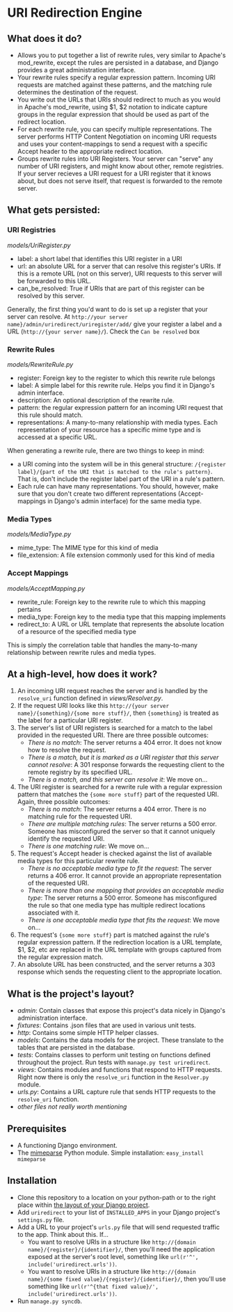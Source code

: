 # URI Redirection Engine

## What does it do?
- Allows you to put together a list of rewrite rules, very similar to Apache's mod_rewrite, except the rules are persisted in a database, and Django provides a great administration interface.
- Your rewrite rules specify a regular expression pattern. Incoming URI requests are matched against these patterns, and the matching rule determines the destination of the request.
- You write out the URLs that URIs should redirect to much as you would in Apache's mod_rewrite, using $1, $2 notation to indicate capture groups in the regular expression that should be used as part of the redirect location.
- For each rewrite rule, you can specify multiple representations. The server performs HTTP Content Negotiation on incoming URI requests and uses your content-mappings to send a request with a specific Accept header to the appropriate redirect location.
- Groups rewrite rules into URI Registers. Your server can "serve" any number of URI registers, and might know about other, remote registries. If your server recieves a URI request for a URI register that it knows about, but does not serve itself, that request is forwarded to the remote server.

## What gets persisted:
### URI Registries
*models/UriRegister.py*
- label: a short label that identifies this URI register in a URI
- url: an absolute URL for a server that can resolve this register's URIs. If this is a remote URL (not on this server), URI requests to this server will be forwarded to this URL.
- can_be_resolved: True if URIs that are part of this register can be resolved by this server.

Generally, the first thing you'd want to do is set up a register that your server can resolve.
At `http://your server name}/admin/uriredirect/uriregister/add/` give your register a label and a URL (`http://{your server name}/`). Check the `Can be resolved` box

### Rewrite Rules
*models/RewriteRule.py*
- register: Foreign key to the register to which this rewrite rule belongs
- label: A simple label for this rewrite rule. Helps you find it in Django's admin interface.
- description: An optional description of the rewrite rule.
- pattern: the regular expression pattern for an incoming URI request that this rule should match.
- representations: A many-to-many relationship with media types. Each representation of your resource has a specific mime type and is accessed at a specific URL.

When generating a rewrite rule, there are two things to keep in mind:
- a URI coming into the system will be in this general structure: `/{register label}/{part of the URI that is matched to the rule's pattern}`. That is, don't include the register label part of the URI in a rule's pattern.
- Each rule can have many representations. You should, however, make sure that you don't create two different representations (Accept-mappings in Django's admin interface) for the same media type.

### Media Types
*models/MediaType.py*
- mime_type: The MIME type for this kind of media
- file_extension: A file extension commonly used for this kind of media

### Accept Mappings
*models/AcceptMapping.py*
- rewrite_rule: Foreign key to the rewrite rule to which this mapping pertains
- media_type: Foreign key to the media type that this mapping implements
- redirect_to: A URL or URL template that represents the absolute location of a resource of the specified media type

This is simply the correlation table that handles the many-to-many relationship between rewrite rules and media types.

## At a high-level, how does it work?
1. An incoming URI request reaches the server and is handled by the `resolve_uri` function defined in *views/Resolver.py*.
2. If the request URI looks like this `http://{your server name}/{something}/{some more stuff}/`, then `{something}` is treated as the label for a particular URI register.
3. The server's list of URI registers is searched for a match to the label provided in the requested URI. There are three possible outcomes:
	- *There is no match*: The server returns a 404 error. It does not know how to resolve the request.
	- *There is a match, but it is marked as a URI register that this server cannot resolve*: A 301 response forwards the requesting client to the remote registry by its specified URL.
	- *There is a match, and this server can resolve it*: We move on...
4. The URI register is searched for a rewrite rule with a regular expression pattern that matches the `{some more stuff}` part of the requested URI. Again, three possible outcomes:
	- *There is no match*: The server returns a 404 error. There is no matching rule for the requested URI.
	- *There are multiple matching rules*: The server returns a 500 error. Someone has misconfigured the server so that it cannot uniquely identify the requested URI.
	- *There is one matching rule*: We move on...
5. The request's Accept header is checked against the list of available media types for this particular rewrite rule.
	- *There is no acceptable media type to fit the request*: The server returns a 406 error. It cannot provide an appropriate representation of the requested URI.
	- *There is more than one mapping that provides an acceptable media type*: The server returns a 500 error. Someone has misconfigured the rule so that one media type has multiple redirect locations associated with it.
	- *There is one acceptable media type that fits the request*: We move on...
6. The request's `{some more stuff}` part is matched against the rule's regular expression pattern. If the redirection location is a URL template, $1, $2, etc are replaced in the URL template with groups captured from the regular expression match.
7. An absolute URL has been constructed, and the server returns a 303 response which sends the requesting client to the appropriate location.

## What is the project's layout?
- *admin*: Contain classes that expose this project's data nicely in Django's administration interface.
- *fixtures*: Contains .json files that are used in various unit tests.
- *http*: Contains some simple HTTP helper classes.
- *models*: Contains the data models for the project. These translate to the tables that are persisted in the database.
- *tests*: Contains classes to perform unit testing on functions defined throughout the project. Run tests with `manage.py test uriredirect`.
- *views*: Contains modules and functions that respond to HTTP requests. Right now there is only the `resolve_uri` function in the `Resolver.py` module.
- *urls.py*: Contains a URL capture rule that sends HTTP requests to the `resolve_uri` function.
- *other files not really worth mentioning*

## Prerequisites
- A functioning Django environment.
- The [mimeparse](http://code.google.com/p/mimeparse/) Python module. Simple installation: `easy_install mimeparse`

## Installation
- Clone this repository to a location on your python-path or to the right place within [the layout of your Django project](https://docs.djangoproject.com/en/dev/releases/1.4/#updated-default-project-layout-and-manage-py).
- Add `uriredirect` to your list of `INSTALLED_APPS` in your Django project's `settings.py` file.
- Add a URL to your project's `urls.py` file that will send requested traffic to the app. Think about this. If...
	- You want to resolve URIs in a structure like `http://{domain name}/{register}/{identifier}/`, then you'll need the application exposed at the server's root level, something like `url(r'^', include('uriredirect.urls'))`.
	- You want to resolve URIs in a structure like `http://{domain name}/{some fixed value}/{register}/{identifier}/`, then you'll use something like `url(r'^{that fixed value}/', include('uriredirect.urls'))`.
- Run `manage.py syncdb`.
